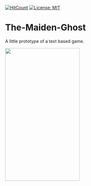 [![HitCount](http://hits.dwyl.io/kursaterdogan/The-Maiden-Ghost)](http://hits.dwyl.io/kursaterdogan/The-Maiden-Ghost)
[![License: MIT](https://img.shields.io/badge/License-MIT-blue.svg)](https://opensource.org/licenses/MIT)

# The-Maiden-Ghost
A little prototype of a text based game.
 
 <img src="https://raw.githubusercontent.com/kursaterdogan/The-Maiden-Ghost/master/Screenshot/Screenshot%200.png" width="242" height="430">
